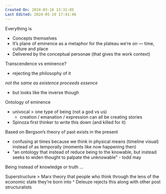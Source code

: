 ```yaml
---
Created On: 2024-03-16 13:31:05
Last Edited: 2024-05-19 17:41:46
---
```

Everything is 
- Concepts themselves 
- It’s plane of eminence as a metaphor for the plateau we’re on — time, culture and place
- Delivered by the conceptual personae (that gives the work context) 


Transcendence vs eminence? 
- rejecting the philosophy of it 

*not the same as existence proceeds essence*
- but looks like the inverse though 

Ontology of eminence 
- univocal > one type of being (not a god vs us)
	- creation / emanation / expression can all be creating stories 
- Spinoza first thinker to write this down (and killed for it)

Based on Bergson’s theory of past exists in the present 
- confusing at times because we think in physical means (timeline visual) instead of as temporally (moments like now happening then)
- “an ontology that instead of reduce being to the knowable, but instead seeks to widen thought to palpate the unknowable” - todd may

Being instead of knowledge or truth … 

Superstructure > Marx theory that people who think through the lens of the economic state they’re born into 
^ Deleuze rejects this along with other post structuralists 

